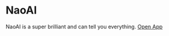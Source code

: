 # NaoAI

NaoAI is a super brilliant and can tell you everything.
<a href="https://naoai.netlify.app/">Open App</a>
